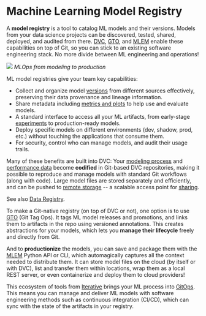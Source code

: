 # Machine Learning Model Registry

A **model registry** is a tool to catalog ML models and their versions. Models
from your data science projects can be discovered, tested, shared, deployed, and
audited from there. [DVC](/doc), [GTO], and [MLEM] enable these capabilities on
top of Git, so you can stick to an existing software engineering stack. No more
divide between ML engineering and operations!

![](/img/ml_model_registry.jpg) _MLOps from modeling to production_

[gto]: https://github.com/iterative/gto
[mlem]: https://mlem.ai/

ML model registries give your team key capabilities:

- Collect and organize model [versions] from different sources effectively,
  preserving their data provenance and lineage information.
- Share metadata including [metrics and plots][mp] to help use and evaluate
  models.
- A standard interface to access all your ML artifacts, from early-stage
  [experiments] to production-ready models.
- Deploy specific models on different environments (dev, shadow, prod, etc.)
  without touching the applications that consume them.
- For security, control who can manage models, and audit their usage trails.

[versions]: /doc/use-cases/versioning-data-and-model-files
[mp]: /doc/start/metrics-parameters-plots
[experiments]: /doc/user-guide/experiment-management

Many of these benefits are built into DVC: Your [modeling process] and
[performance data][mp] become **codified** in Git-based <abbr>DVC
repositories</abbr>, making it possible to reproduce and manage models with
standard Git workflows (along with code). Large model files are stored
separately and efficiently, and can be pushed to [remote storage] -- a scalable
access point for [sharing].

<admon type="info">

See also [Data Registry](/doc/use-cases/data-registry).

</admon>

To make a Git-native registry (on top of DVC or not), one option is to use [GTO]
(Git Tag Ops). It tags ML model releases and promotions, and links them to
artifacts in the repo using versioned annotations. This creates abstractions for
your models, which lets you **manage their lifecycle** freely and directly from
Git.

And to **productionize** the models, you can save and package them with the
[MLEM] Python API or CLI, which automagically captures all the context needed to
distribute them. It can store model files on the cloud (by itself or with DVC),
list and transfer them within locations, wrap them as a local REST server, or
even containerize and deploy them to cloud providers!

This ecosystem of tools from [Iterative](https://iterative.ai/) brings your ML
process into [GitOps]. This means you can manage and deliver ML models with
software engineering methods such as continuous integration (CI/CD), which can
sync with the state of the artifacts in your registry.

[modeling process]: /doc/start/data-pipelines
[remote storage]: /doc/command-reference/remote
[sharing]: /doc/start/data-and-model-access
[via cml]: https://cml.dev/doc/cml-with-dvc
[gitops]: https://www.gitops.tech/
